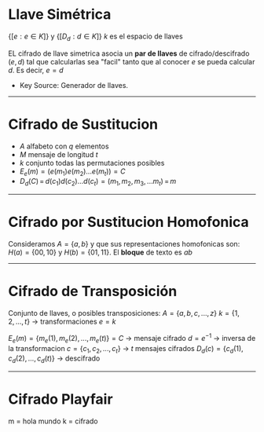 # Llave Simétrica

$\{ [e: e \in K] \}$ y $\{ [D_d: d \in K] \}$
$k$ es el espacio de llaves

EL cifrado de llave simetrica asocia un **par de llaves** de cifrado/descifrado $(e, d)$ tal que calcularlas sea "facil" tanto que al conocer $e$ se pueda calcular $d$. Es decir, $e = d$

- Key Source: Generador de llaves. 

___
# Cifrado de Sustitucion

- $A$ alfabeto con $q$ elementos
- $M$ mensaje de longitud $t$
- $k$ conjunto todas las permutaciones posibles
- $E_e(m) = (e(m_1)e(m_2)...e(m_t)) = C$
- $D_d(C) \, = \, d(c_1)d(c_2)...d(c_t) = (m_1, m_2, m_3, ... m_t) \, = \, m$

___
# Cifrado por Sustitucion Homofonica

Consideramos $A = \{ a, b\}$ y que sus representaciones homofonicas son: $H(a) = \{ 00, 10 \}$ y $H(b) = \{ 01, 11\}$. El **bloque** de texto es $ab$

____
# Cifrado de Transposición

Conjunto de llaves, o posibles transposiciones:
$A=\{ a,b,c,...,z \}$
$k=\{1, 2, ..., t\}$ -> transformaciones
$e = k$

$E_e(m)=\{m_e(1),\, m_e(2),\, ...,\, m_e(t) \} = C$  -> mensaje cifrado
$d=e^{-1}$   -> inversa de la transformacion          $c=\{c_1, c_2, ..., c_t\}$  -> $t$ mensajes cifrados
$D_d(c)=\{ c_d(1),\, c_d(2),\, ..., c_d(t) \}$  ->  descifrado

___
# Cifrado Playfair

m = hola mundo
k = cifrado


